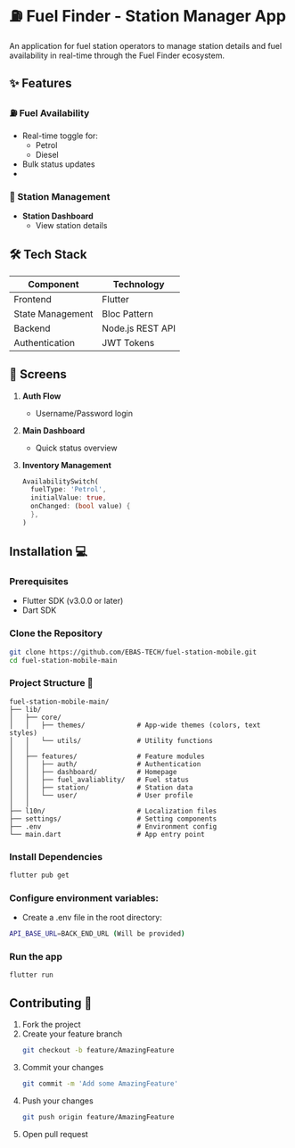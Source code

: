 # ⛽ Fuel Finder - Station Manager App

An application for fuel station operators to manage station details and fuel availability in real-time through the Fuel Finder ecosystem.

## ✨ Features

### ⛽ Fuel Availability
- Real-time toggle for:
  - Petrol
  - Diesel
- Bulk status updates
- 
### 🏪 Station Management
- **Station Dashboard**
  - View station details
## 🛠 Tech Stack

| Component          | Technology               |
|--------------------|-------------------------|
| Frontend           | Flutter                 |
| State Management   | Bloc Pattern            |
| Backend            | Node.js REST API        |
| Authentication     | JWT Tokens              |

## 📱 Screens

1. **Auth Flow**
   - Username/Password login

2. **Main Dashboard**
   - Quick status overview

3. **Inventory Management**
   ```dart
   AvailabilitySwitch(
     fuelType: 'Petrol',
     initialValue: true,
     onChanged: (bool value) {
     },
   )
   ```
## Installation 💻

### Prerequisites
- Flutter SDK (v3.0.0 or later)
- Dart SDK

### Clone the Repository
```bash
git clone https://github.com/EBAS-TECH/fuel-station-mobile.git
cd fuel-station-mobile-main
```
### Project Structure 📂
```plaintext
fuel-station-mobile-main/
├── lib/
│   ├── core/
│   │   ├── themes/             # App-wide themes (colors, text styles)
│   │   └── utils/              # Utility functions
│   │
│   ├── features/               # Feature modules
│   │   ├── auth/               # Authentication
│   │   ├── dashboard/          # Homepage
│   │   ├── fuel_avaliablity/   # Fuel status
│   │   ├── station/            # Station data
│   │   └── user/               # User profile
│   │
├── l10n/                       # Localization files
├── settings/                   # Setting components
├── .env                        # Environment config
└── main.dart                   # App entry point
```

### Install Dependencies
```bash
flutter pub get
```
### Configure environment variables:
- Create a .env file in the root directory:
```bash
API_BASE_URL=BACK_END_URL (Will be provided)
```
### Run the app
```bash
flutter run
```
## Contributing 🤝

1. Fork the project  
2. Create your feature branch 
   ```bash
   git checkout -b feature/AmazingFeature
   ```
3. Commit your changes
   ```bash
   git commit -m 'Add some AmazingFeature'
   ```
4. Push your changes
   ```bash
   git push origin feature/AmazingFeature
   ```
5. Open pull request
